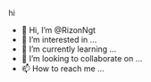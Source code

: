 hi
- 👋 Hi, I’m @RizonNgt
- 👀 I’m interested in ...
- 🌱 I’m currently learning ...
- 💞️ I’m looking to collaborate on ...
- 📫 How to reach me ...

<!---
RizonNgt/RizonNgt is a ✨ special ✨ repository because its `README.md` (this file) appears on your GitHub profile.
You can click the Preview link to take a look at your changes.
--->
